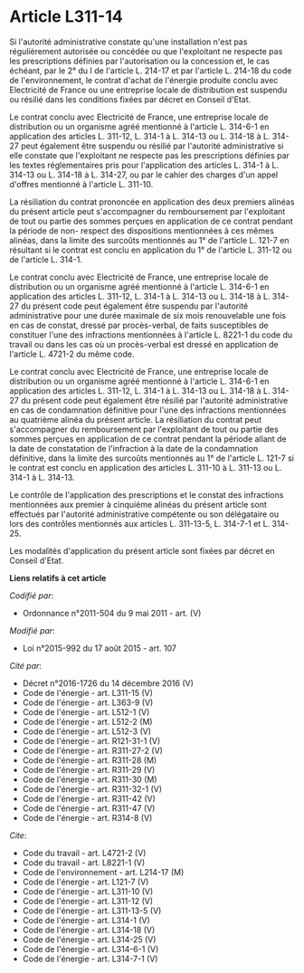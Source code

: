 # Article L311-14

Si l'autorité administrative constate qu'une installation n'est pas régulièrement autorisée ou concédée ou que l'exploitant
ne respecte pas les prescriptions définies par l'autorisation ou la concession et, le cas échéant, par le 2° du I de
l'article L. 214-17 et par l'article L. 214-18 du code de l'environnement, le contrat d'achat de l'énergie produite conclu
avec Electricité de France ou une entreprise locale de distribution est suspendu ou résilié dans les conditions fixées par
décret en Conseil d'Etat. 

Le contrat conclu avec Electricité de France, une entreprise locale de distribution ou un organisme agréé mentionné à
l'article L. 314-6-1 en application des articles L. 311-12, L. 314-1 à L. 314-13 ou L. 314-18 à L. 314-27 peut également être
suspendu ou résilié par l'autorité administrative si elle constate que l'exploitant ne respecte pas les prescriptions
définies par les textes réglementaires pris pour l'application des articles L. 314-1 à L. 314-13 ou L. 314-18 à L. 314-27, ou
par le cahier des charges d'un appel d'offres mentionné à l'article L. 311-10. 

La résiliation du contrat prononcée en application des deux premiers alinéas du présent article peut s'accompagner du
remboursement par l'exploitant de tout ou partie des sommes perçues en application de ce contrat pendant la période de non-
respect des dispositions mentionnées à ces mêmes alinéas, dans la limite des surcoûts mentionnés au 1° de l'article L. 121-7
en résultant si le contrat est conclu en application du 1° de l'article L. 311-12 ou de l'article L. 314-1. 

Le contrat conclu avec Electricité de France, une entreprise locale de distribution ou un organisme agréé mentionné à
l'article L. 314-6-1 en application des articles L. 311-12, L. 314-1 à L. 314-13 ou L. 314-18 à L. 314-27 du présent code
peut également être suspendu par l'autorité administrative pour une durée maximale de six mois renouvelable une fois en cas
de constat, dressé par procès-verbal, de faits susceptibles de constituer l'une des infractions mentionnées à l'article L.
8221-1 du code du travail ou dans les cas où un procès-verbal est dressé en application de l'article L. 4721-2 du même code. 

Le contrat conclu avec Electricité de France, une entreprise locale de distribution ou un organisme agréé mentionné à
l'article L. 314-6-1 en application des articles L. 311-12, L. 314-1 à L. 314-13 ou L. 314-18 à L. 314-27 du présent code
peut également être résilié par l'autorité administrative en cas de condamnation définitive pour l'une des infractions
mentionnées au quatrième alinéa du présent article. La résiliation du contrat peut s'accompagner du remboursement par
l'exploitant de tout ou partie des sommes perçues en application de ce contrat pendant la période allant de la date de
constatation de l'infraction à la date de la condamnation définitive, dans la limite des surcoûts mentionnés au 1° de
l'article L. 121-7 si le contrat est conclu en application des articles L. 311-10 à L. 311-13 ou L. 314-1 à L. 314-13. 

Le contrôle de l'application des prescriptions et le constat des infractions mentionnées aux premier à cinquième alinéas du
présent article sont effectués par l'autorité administrative compétente ou son délégataire ou lors des contrôles mentionnés
aux articles L. 311-13-5, L. 314-7-1 et L. 314-25. 

Les modalités d'application du présent article sont fixées par décret en Conseil d'Etat.

**Liens relatifs à cet article**

_Codifié par_:

  - Ordonnance n°2011-504 du 9 mai 2011 - art. (V)

_Modifié par_:

  - Loi n°2015-992 du 17 août 2015 - art. 107

_Cité par_:

  - Décret n°2016-1726 du 14 décembre 2016 (V)
  - Code de l'énergie - art. L311-15 (V)
  - Code de l'énergie - art. L363-9 (V)
  - Code de l'énergie - art. L512-1 (V)
  - Code de l'énergie - art. L512-2 (M)
  - Code de l'énergie - art. L512-3 (V)
  - Code de l'énergie - art. R121-31-1 (V)
  - Code de l'énergie - art. R311-27-2 (V)
  - Code de l'énergie - art. R311-28 (M)
  - Code de l'énergie - art. R311-29 (V)
  - Code de l'énergie - art. R311-30 (M)
  - Code de l'énergie - art. R311-32-1 (V)
  - Code de l'énergie - art. R311-42 (V)
  - Code de l'énergie - art. R311-47 (V)
  - Code de l'énergie - art. R314-8 (V)

_Cite_:

  - Code du travail - art. L4721-2 (V)
  - Code du travail - art. L8221-1 (V)
  - Code de l'environnement - art. L214-17 (M)
  - Code de l'énergie - art. L121-7 (V)
  - Code de l'énergie - art. L311-10 (V)
  - Code de l'énergie - art. L311-12 (V)
  - Code de l'énergie - art. L311-13-5 (V)
  - Code de l'énergie - art. L314-1 (V)
  - Code de l'énergie - art. L314-18 (V)
  - Code de l'énergie - art. L314-25 (V)
  - Code de l'énergie - art. L314-6-1 (V)
  - Code de l'énergie - art. L314-7-1 (V)
